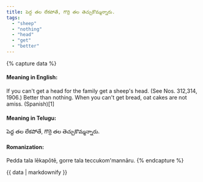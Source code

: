 ```yaml
---
title: పెద్ద తల లేకపోతే, గొర్రె తల తెచ్చుకొమ్మన్నారు.
tags:
  - "sheep"
  - "nothing"
  - "head"
  - "get"
  - "better"
---
```


{% capture data %}
#### Meaning in English:
If you can't get a head for the family get a sheep's head.
(See Nos. 312,314, 1906.)
Better than nothing.
When you can't get bread, oat cakes are not amiss. (Spanish)[1]

#### Meaning in Telugu:
పెద్ద తల లేకపోతే, గొర్రె తల తెచ్చుకొమ్మన్నారు.

#### Romanization:
Pedda tala lēkapōtē, gorre tala teccukom'mannāru.
{% endcapture %}

{{ data | markdownify }}

